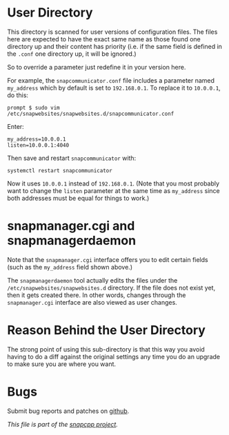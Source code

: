 
User Directory
==============

This directory is scanned for user versions of configuration files.
The files here are expected to have the exact same name as those found
one directory up and their content has priority (i.e. if the same field
is defined in the `.conf` one directory up, it will be ignored.)

So to override a parameter just redefine it in your version here.

For example, the `snapcommunicator.conf` file includes a parameter
named `my_address` which by default is set to `192.168.0.1`. To replace
it to `10.0.0.1`, do this:

    prompt $ sudo vim /etc/snapwebsites/snapwebsites.d/snapcommunicator.conf

Enter:

    my_address=10.0.0.1
    listen=10.0.0.1:4040

Then save and restart `snapcommunicator` with:

    systemctl restart snapcommunicator

Now it uses `10.0.0.1` instead of `192.168.0.1`. (Note that you most
probably want to change the `listen` parameter at the same time as
`my_address` since both addresses must be equal for things to work.)


snapmanager.cgi and snapmanagerdaemon
=====================================

Note that the `snapmanager.cgi` interface offers you to edit certain fields
(such as the `my_address` field shown above.)

The `snapmanagerdaemon` tool actually edits the files under the
`/etc/snapwebsites/snapwebsites.d` directory. If the file does not exist
yet, then it gets created there. In other words, changes through the
`snapmanager.cgi` interface are also viewed as user changes.


Reason Behind the User Directory
================================

The strong point of using this sub-directory is that this way you avoid
having to do a diff against the original settings any time you do an
upgrade to make sure you are where you want.


Bugs
====

Submit bug reports and patches on
[github](https://github.com/m2osw/snapwebsites/issues).


_This file is part of the [snapcpp project](https://snapwebsites.org/)._
